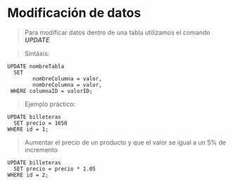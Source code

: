 # Modificación de datos

> Para modificar datos dentro de una tabla utilizamos el comando ***UPDATE*** 

> Sintáxis: 

    UPDATE nombreTabla  
      SET  
            nombreColumna = valor,
            nombreColumna = valor,
     WHERE columnaID = valorID;

> Ejemplo práctico: 

    UPDATE billeteras  
      SET precio = 1650  
    WHERE id = 1;

> Aumentar el precio de un producto 
> y que el valor se igual a un 5% de incremento

    UPDATE billeteras  
      SET precio = precio * 1.05  
    WHERE id = 2;